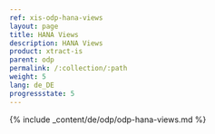 ```yaml
---
ref: xis-odp-hana-views
layout: page
title: HANA Views
description: HANA Views
product: xtract-is
parent: odp
permalink: /:collection/:path
weight: 5
lang: de_DE
progressstate: 5
---
```


{% include _content/de/odp/odp-hana-views.md %} 
